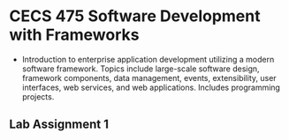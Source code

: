 # CECS 475 Software Development with Frameworks
* Introduction to enterprise application development utilizing a modern software framework. Topics include large-scale software design, framework components, data management, events, extensibility, user interfaces, web services, and web applications. Includes programming projects.

## Lab Assignment 1

